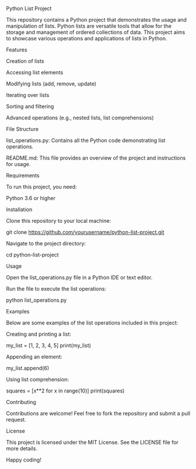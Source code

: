 Python List Project

This repository contains a Python project that demonstrates the usage and manipulation of lists. Python lists are versatile tools that allow for the storage and management of ordered collections of data. This project aims to showcase various operations and applications of lists in Python.

Features

Creation of lists

Accessing list elements

Modifying lists (add, remove, update)

Iterating over lists

Sorting and filtering

Advanced operations (e.g., nested lists, list comprehensions)

File Structure

list_operations.py: Contains all the Python code demonstrating list operations.

README.md: This file provides an overview of the project and instructions for usage.

Requirements

To run this project, you need:

Python 3.6 or higher

Installation

Clone this repository to your local machine:

git clone https://github.com/yourusername/python-list-project.git

Navigate to the project directory:

cd python-list-project

Usage

Open the list_operations.py file in a Python IDE or text editor.

Run the file to execute the list operations:

python list_operations.py

Examples

Below are some examples of the list operations included in this project:

Creating and printing a list:

my_list = [1, 2, 3, 4, 5]
print(my_list)

Appending an element:

my_list.append(6)

Using list comprehension:

squares = [x**2 for x in range(10)]
print(squares)

Contributing

Contributions are welcome! Feel free to fork the repository and submit a pull request.

License

This project is licensed under the MIT License. See the LICENSE file for more details.

Happy coding!
